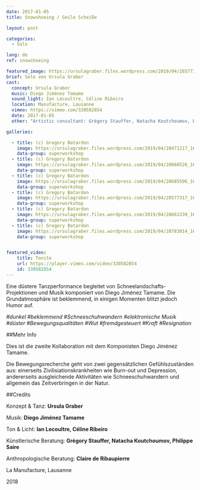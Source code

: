 ```yaml
---
date: 2017-01-05
title: Snowshoeing / Geile Scheiße

layout: post

categories:
  - Solo

lang: de
ref: snowshoeing

featured_image: https://ursulagraber.files.wordpress.com/2019/04/28577317_1661689210563567_5089443036379742208_o1.jpg?w=500&fit=crop
brief: Solo von Ursula Graber
cast:
  concept: Ursula Graber
  music: Diego Jiménez Tamame
  sound_light: Ian Lecoultre, Céline Ribeiro
  location: Manufacture, Lausanne
  vimeo: https://vimeo.com/330582854
  date: 2017-01-05
  other: "Artistic consultant: Grégory Stauffer, Natacha Koutchoumov, Philippe Saire. Anthropological consultant: Claire de Ribaupierre"

galleries:

  - title: (c) Gregory Batardon
    image: https://ursulagraber.files.wordpress.com/2019/04/28471217_1661689367230218_2812298809659359232_o.jpg?w=1024&fit=crop
    data-group: superworkshop
  - title: (c) Gregory Batardon
    image: https://ursulagraber.files.wordpress.com/2019/04/28660526_1661689423896879_3458369617347477504_o.jpg?w=1024&fit=crop
    data-group: superworkshop
  - title: (c) Gregory Batardon
    image: https://ursulagraber.files.wordpress.com/2019/04/28685596_1661689500563538_862267774762745856_o.jpg?w=1024&fit=crop
    data-group: superworkshop
  - title: (c) Gregory Batardon
    image: https://ursulagraber.files.wordpress.com/2019/04/28577317_1661689210563567_5089443036379742208_o1.jpg?w=1024&fit=crop
    data-group: superworkshop
  - title: (c) Gregory Batardon
    image: https://ursulagraber.files.wordpress.com/2019/04/28661339_1661689450563543_9074812163217948672_o.jpg?w=1024&fit=crop
    data-group: superworkshop
  - title: (c) Gregory Batardon
    image: https://ursulagraber.files.wordpress.com/2019/04/28783014_1661689113896910_6717666907819868160_o.jpg?w=1024&fit=crop
    data-group: superworkshop


featured_video:
    title: Tonite
    url: https://player.vimeo.com/video/330582854
    id: 330582854
---
```


<!-- explore this: https://vimeo.com/api/oembed.json?url=http%3A//vimeo.com/330582854 -->

Eine düstere Tanzperformance begleitet von Schneelandschafts-Projektionen und Musik komponiert von Diego Jiménez Tamame. Die Grundatmosphäre ist beklemmend, in einigen Momenten blitzt jedoch Humor auf.


*#dunkel #beklemmend #Schneeschuhwandern #elektronische Musik #düster #Bewegungsqualitäten #Wut #fremdgesteuert #Kraft #Resignation*

<!--plop-->
##Mehr Info

Dies ist die zweite Kollaboration mit dem Komponisten Diego Jiménez Tamame.


Die Bewegungsrecherche geht von zwei gegensätzlichen Gefühlszuständen aus: einerseits Zivilisiationskrankheiten wie Burn-out und Depression, andererseits ausgleichende Aktivitäten wie Schneeschuhwandern und allgemein das Zeitverbringen in der Natur.


<!--plop-->
##Credits

Konzept & Tanz: **Ursula Graber**

Musik: **Diego Jiménez Tamame**

Ton & Licht: **Ian Lecoultre, Céline Ribeiro**

Künstlerische Beratung: **Grégory Stauffer, Natacha Koutchoumov, Philippe Saire**

Anthropologische Beratung: **Claire de Ribaupierre**

La Manufacture, Lausanne

2018

<!--[![Snowshoeing / Geile Scheiße](https://i.vimeocdn.com/video/775684724_640.jpg)](https://player.vimeo.com/video/330582854)-->
